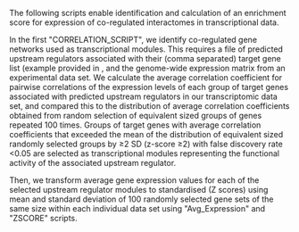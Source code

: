 The following scripts enable identification and calculation of an enrichment score for expression of co-regulated interactomes in transcriptional data.

In the first "CORRELATION_SCRIPT", we identify co-regulated gene networks used as transcriptional modules. This requires a file of predicted upstream regulators associated with their (comma separated) target gene list (example provided in , and the genome-wide expression matrix from an experimental data set. We calculate the average correlation coefficient for pairwise correlations of the expression levels of each group of target genes associated with predicted upstream regulators in our transcriptomic data set, and compared this to the distribution of average correlation coefficients obtained from random selection of equivalent sized groups of genes repeated 100 times. Groups of target genes with average correlation coefficients that exceeded the mean of the distribution of equivalent sized randomly selected groups by ≥2 SD (z-score ≥2) with false discovery rate <0.05 are selected as transcriptional modules representing the functional activity of the associated upstream regulator.

Then, we transform average gene expression values for each of the selected upstream regulator modules to standardised (Z scores) using mean and standard deviation of 100 randomly selected gene sets of the same size within each individual data set using "Avg_Expression" and "ZSCORE" scripts.
